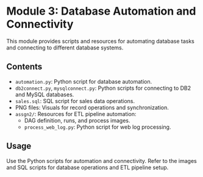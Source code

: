 # Module 3: Database Automation and Connectivity

This module provides scripts and resources for automating database tasks and connecting to different database systems.

## Contents
- `automation.py`: Python script for database automation.
- `db2connect.py`, `mysqlconnect.py`: Python scripts for connecting to DB2 and MySQL databases.
- `sales.sql`: SQL script for sales data operations.
- PNG files: Visuals for record operations and synchronization.
- `assgn2/`: Resources for ETL pipeline automation:
  - DAG definition, runs, and process images.
  - `process_web_log.py`: Python script for web log processing.

## Usage
Use the Python scripts for automation and connectivity. Refer to the images and SQL scripts for database operations and ETL pipeline setup.
